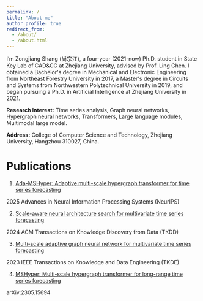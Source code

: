 ```yaml
---
permalink: /
title: "About me"
author_profile: true
redirect_from: 
  - /about/
  - /about.html
---
```



I’m Zongjiang Shang (尚宗江), a four-year (2021-now) Ph.D. student in State Key Lab of CAD&CG at Zhejiang University, advised by Prof. Ling Chen. I obtained a Bachelor's degree in Mechanical and Electronic Engineering from Northeast Forestry University in 2017, a Master's degree in Circuits and Systems from Northwestern Polytechnical University in 2019, and began pursuing a Ph.D. in Artificial Intelligence at Zhejiang University in 2021.

**Research Interest:** Time series analysis, Graph neural networks, Hypergraph neural networks, Transformers, Large language modules, Multimodal large model.

**Address:** College of Computer Science and Technology, Zhejiang University, Hangzhou 310027, China.

# Publications

1. [Ada-MSHyper: Adaptive multi-scale hypergraph transformer for time series forecasting](https://proceedings.neurips.cc/paper_files/paper/2024/hash/3a6935d11910d6f9142b0a1e36fc6753-Abstract-Conference.html)

2025 Advances in Neural Information Processing Systems (NeurIPS)  

2. [Scale-aware neural architecture search for multivariate time series forecasting](https://arxiv.org/abs/2112.07459)

2024 ACM Transactions on Knowledge Discovery from Data (TKDD)

3. [Multi-scale adaptive graph neural network for multivariate time series forecasting](https://ieeexplore.ieee.org/abstract/document/10105527)

2023 IEEE Transactions on Knowledge and Data Engineering (TKDE)

4. [MSHyper: Multi-scale hypergraph transformer for long-range time series forecasting](https://arxiv.org/abs/2305.15694)

arXiv:2305.15694

